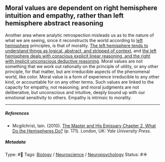 ## Moral values are dependent on right hemisphere intuition and empathy, rather than left hemisphere abstract reasoning

Another area where analytic retrospection misleads us as to the nature of what we are seeing, since it reconstructs the world according to [left hemisphere](Left%20hemisphere.md) principles, is that of morality. [The left hemisphere tends to understand things as logical, abstract, and stripped of context](The%20left%20hemisphere%20tends%20to%20understand%20things%20as%20logical,%20abstract,%20and%20stripped%20of%20context.md), and [the left hemisphere deals with conscious explicit linear reasoning, and the right with implicit unconscious deductive reasoning](The%20left%20hemisphere%20deals%20with%20conscious%20explicit%20linear%20reasoning,%20and%20the%20right%20with%20implicit%20unconscious%20deductive%20reasoning.md). Moral values are not something that we work out rationally on the principle of utility, or any other principle, for that matter, but are irreducible aspects of the phenomenal world, like color. Moral value is a form of experience irreducible to any other kind, or accountable for on any other terms. Such values are linked to the capacity for empathy, not reasoning; and moral judgments are not deliberative, but unconscious and intuitive, deeply bound up with our emotional sensitivity to others. Empathy is intrinsic to morality.

---

##### References

* Mcgilchrist, Iain. (2010). [The Master and His Emissary Chapter 2. What Do the Hemispheres Do?](The%20Master%20and%20His%20Emissary%20Chapter%202.%20What%20Do%20the%20Hemispheres%20Do%3F.md) (p. 171). London, UK: *Yale University Press*.

##### Metadata

Type: #🔴 
Tags: [Biology]() / [Neuroscience](Neuroscience.md) / [Neuropsychology](Neuropsychology.md)
Status: #☀️ 
